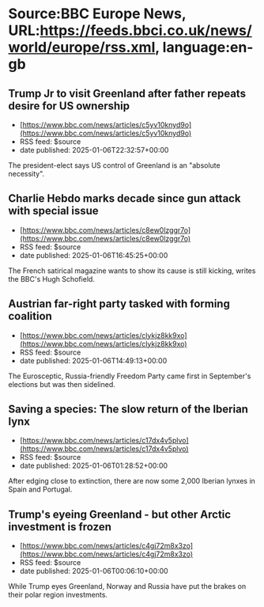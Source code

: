 # Source:BBC Europe News, URL:https://feeds.bbci.co.uk/news/world/europe/rss.xml, language:en-gb

## Trump Jr to visit Greenland after father repeats desire for US ownership
 - [https://www.bbc.com/news/articles/c5yv10knyd9o](https://www.bbc.com/news/articles/c5yv10knyd9o)
 - RSS feed: $source
 - date published: 2025-01-06T22:32:57+00:00

The president-elect says US control of Greenland is an "absolute necessity".

## Charlie Hebdo marks decade since gun attack with special issue
 - [https://www.bbc.com/news/articles/c8ew0lzggr7o](https://www.bbc.com/news/articles/c8ew0lzggr7o)
 - RSS feed: $source
 - date published: 2025-01-06T16:45:25+00:00

The French satirical magazine wants to show its cause is still kicking, writes the BBC's Hugh Schofield.

## Austrian far-right party tasked with forming coalition
 - [https://www.bbc.com/news/articles/clykjz8kk9xo](https://www.bbc.com/news/articles/clykjz8kk9xo)
 - RSS feed: $source
 - date published: 2025-01-06T14:49:13+00:00

The Eurosceptic, Russia-friendly Freedom Party came first in September's elections but was then sidelined.

## Saving a species: The slow return of the Iberian lynx
 - [https://www.bbc.com/news/articles/c17dx4v5plvo](https://www.bbc.com/news/articles/c17dx4v5plvo)
 - RSS feed: $source
 - date published: 2025-01-06T01:28:52+00:00

After edging close to extinction, there are now some 2,000 Iberian lynxes in Spain and Portugal.

## Trump's eyeing Greenland - but other Arctic investment is frozen
 - [https://www.bbc.com/news/articles/c4gj72m8x3zo](https://www.bbc.com/news/articles/c4gj72m8x3zo)
 - RSS feed: $source
 - date published: 2025-01-06T00:06:10+00:00

While Trump eyes Greenland, Norway and Russia have put the brakes on their polar region investments.

